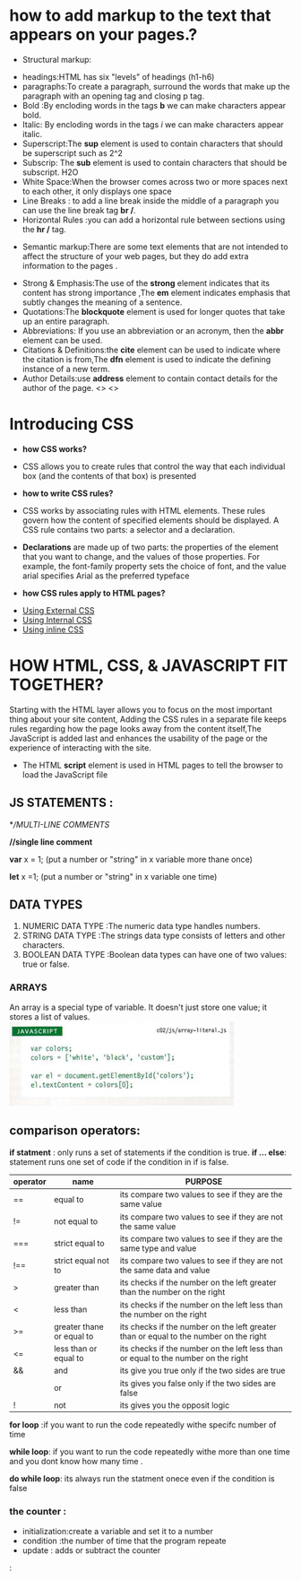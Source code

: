 # how to add markup to the text that appears on your pages.?
* Structural markup:
- headings:HTML has six "levels" of headings (h1-h6)
- paragraphs:To create a paragraph, surround the words that make up the paragraph with an opening tag and closing p tag.
- Bold :By encloding words in the tags **b** we can make characters appear bold.
- Italic: By encloding words in the tags *i* we can make characters appear italic.
- Superscript:The **sup** element is used to contain characters that should be superscript such as 2^2
- Subscrip: The **sub** element is used to contain characters that should be subscript. H2O
- White Space:When the browser comes across two or more spaces next to each other, it only displays one space
- Line Breaks : to add a line break inside the middle of a paragraph you can use the line break tag **br /**.
- Horizontal Rules :you can add a horizontal rule between sections using the **hr /** tag.
* Semantic markup:There are some text elements that are not intended to affect the structure of your web pages, but they do add extra  information to the pages .
+ Strong & Emphasis:The use of the **strong** element indicates that its content has strong importance ,The **em** element indicates emphasis that subtly changes the meaning of a sentence.
+ Quotations:The **blockquote** element is used for longer quotes that take up an entire paragraph.
+ Abbreviations: If you use an abbreviation or  an acronym, then the **abbr** element can be used.
+ Citations & Definitions:the **cite** element can be used to indicate where the citation is from,The **dfn** element is used to indicate the defining instance of a new term.
+ Author Details:use **address** element to contain contact details for the author of the page.
<>
<>
# Introducing CSS
* **how CSS works?**
- CSS allows you to create rules that control the way that each individual box (and the contents of that box) is presented

* **how to write CSS rules?**
+ CSS works by associating rules with HTML elements. These rules govern  how the content of specified elements should be displayed. A CSS rule contains two parts: a selector and a declaration.

+ **Declarations** are made up of two parts: the properties of the element that you want to change, and the values  of those properties. For example, the font-family  property sets the choice of font, and the value arial specifies Arial as the preferred typeface

* **how CSS rules apply to HTML pages?**
- [Using External CSS](https://www.youtube.com/watch?v=QT_lIti-8Zk)
- [Using Internal CSS](https://www.youtube.com/watch?v=o2hQUHGueXY)
- [Using inline CSS](https://www.youtube.com/watch?v=bHxGUfgbrY8)

# HOW HTML, CSS, & JAVASCRIPT FIT TOGETHER?
Starting with the HTML layer allows you to focus on the most important thing about your site content, Adding the CSS rules in a separate file keeps rules regarding how the page looks away from the content itself,The JavaScript is added last and enhances the usability of the page or the experience of interacting with the site.  
- The HTML **script** element is used in HTML pages to tell the browser to load the JavaScript file

 ## JS STATEMENTS :
  **/*MULTI-LINE COMMENTS** 
  
  
 **//single line comment**
 
 
 **var** x = 1; (put a number or "string" in x variable more thane once)
 
 
 **let** x =1; (put a number or "string" in x variable one time)

 ## DATA TYPES
 1. NUMERIC DATA TYPE :The numeric data type handles numbers.
 2. STRING DATA TYPE :The strings data type consists of letters and other characters. 
 3. BOOLEAN DATA TYPE :Boolean data types can have one of two values: true or false. 


 ### ARRAYS 
 An array is a special type of variable. It doesn't just store one value; it stores a list of values.
 ![array](array.PNG)

## comparison operators:
**if statment** : only runs a set of statements if the condition is true.
 **if ... else**: statement runs one set of code if the condition in if is false.


|operator|name|PURPOSE
|---|---|---|
| == |  equal to | its compare two values to see if they are the same  value|
|!= |not equal to | its compare two values to see if they are not  the same value|
|=== |strict equal to  |its compare two values to see if they are the same type and value|
|!== |strict equal not  to |its compare two values to see if they are not  the same data and value|
|> |greater than| its checks if the number on the left greater than the number on the right |
|<| less than |its checks if the number on the left less than the number on the right| 
|>=| greater thane or equal to| its checks if the number on the left greater than  or equal to the number on the right |
|<= |less than or equal to| its checks if the number on the left less than or equal to  the number on the right |
|&& | and  | its give you true only if the two sides are true |
|   |or | its gives you false only if the two sides are false |
| ! | not | its gives you the opposit logic |

 

**for loop** :if you want to run the code repeatedly withe specifc number of time


**while loop**: if you want to run the code repeatedly withe  more than one time and you dont know how many time .


**do while loop**: its always run the statment onece even if the condition is false 

### the counter :
* initialization:create a variable and set it to a number
* condition :the number of time that the program repeate
* update : adds or subtract  the counter 



:


